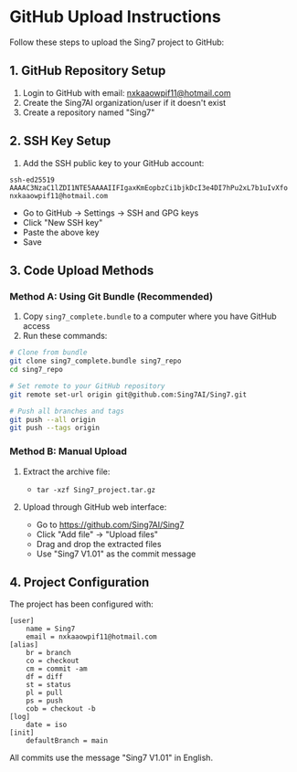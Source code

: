 # GitHub Upload Instructions

Follow these steps to upload the Sing7 project to GitHub:

## 1. GitHub Repository Setup

1. Login to GitHub with email: nxkaaowpif11@hotmail.com
2. Create the Sing7AI organization/user if it doesn't exist
3. Create a repository named "Sing7"

## 2. SSH Key Setup

1. Add the SSH public key to your GitHub account:

```
ssh-ed25519 AAAAC3NzaC1lZDI1NTE5AAAAIIFIgaxKmEopbzCi1bjkDcI3e4DI7hPu2xL7b1uIvXfo nxkaaowpif11@hotmail.com
```

   - Go to GitHub -> Settings -> SSH and GPG keys
   - Click "New SSH key"
   - Paste the above key
   - Save

## 3. Code Upload Methods

### Method A: Using Git Bundle (Recommended)

1. Copy `sing7_complete.bundle` to a computer where you have GitHub access
2. Run these commands:

```bash
# Clone from bundle
git clone sing7_complete.bundle sing7_repo
cd sing7_repo

# Set remote to your GitHub repository
git remote set-url origin git@github.com:Sing7AI/Sing7.git

# Push all branches and tags
git push --all origin
git push --tags origin
```

### Method B: Manual Upload

1. Extract the archive file:
   - `tar -xzf Sing7_project.tar.gz`

2. Upload through GitHub web interface:
   - Go to https://github.com/Sing7AI/Sing7
   - Click "Add file" -> "Upload files"
   - Drag and drop the extracted files
   - Use "Sing7 V1.01" as the commit message

## 4. Project Configuration

The project has been configured with:

```
[user]
    name = Sing7
    email = nxkaaowpif11@hotmail.com
[alias]
    br = branch
    co = checkout
    cm = commit -am
    df = diff
    st = status
    pl = pull
    ps = push
    cob = checkout -b
[log]
    date = iso
[init]
    defaultBranch = main
```

All commits use the message "Sing7 V1.01" in English. 